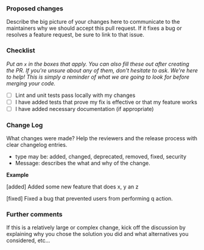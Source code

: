 ### Proposed changes
Describe the big picture of your changes here to communicate to the maintainers why we should accept this pull
request. If it fixes a bug or resolves a feature request, be sure to link to that issue.

### Checklist
_Put an `x` in the boxes that apply. You can also fill these out after creating the PR. If you're unsure about any
of them, don't hesitate to ask. We're here to help! This is simply a reminder of what we are going to look for
before merging your code._
- [ ] Lint and unit tests pass locally with my changes
- [ ] I have added tests that prove my fix is effective or that my feature works
- [ ] I have added necessary documentation (if appropriate)

### Change Log
What changes were made? Help the reviewers and the release process with clear changelog entries.
 - type may be: added, changed, deprecated, removed, fixed, security
 - Message: describes the what and why of the change. 

**Example**

[added] Added some new feature that does x, y an z

[fixed] Fixed a bug that prevented users from performing q action.

### Further comments
If this is a relatively large or complex change, kick off the discussion by explaining why you chose the solution
you did and what alternatives you considered, etc...
